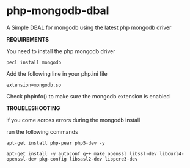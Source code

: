 # php-mongodb-dbal
A Simple DBAL for mongodb using the latest php mongodb driver

<b>REQUIREMENTS</b>

You need to install the php mongodb driver

`pecl install mongodb`

Add the following line in your php.ini file

`extension=mongodb.so`

Check phpinfo() to make sure the mongodb extension is enabled

<b>TROUBLESHOOTING</b>

if you come across errors during the mongodb install

run the following commands

`apt-get install php-pear php5-dev -y`

`apt-get install -y autoconf g++ make openssl libssl-dev libcurl4-openssl-dev pkg-config libsasl2-dev libpcre3-dev`


